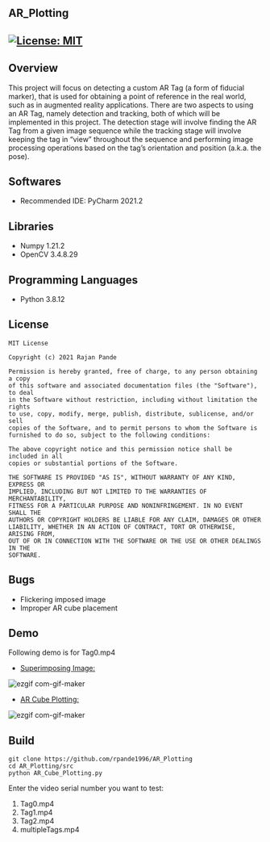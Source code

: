 ## AR_Plotting
[![License: MIT](https://img.shields.io/badge/License-MIT-green.svg)](https://opensource.org/licenses/MIT)
---

## Overview

This project will focus on detecting a custom AR Tag (a form of fiducial marker), that is used for obtaining a point of
reference in the real world, such as in augmented reality applications. There are two aspects to using an AR Tag, namely
detection and tracking, both of which will be implemented in this project. The detection stage will involve finding
the AR Tag from a given image sequence while the tracking stage will involve keeping the tag in “view” throughout the
sequence and performing image processing operations based on the tag’s orientation and position (a.k.a. the pose).

## Softwares

* Recommended IDE: PyCharm 2021.2

## Libraries

* Numpy 1.21.2
* OpenCV 3.4.8.29

## Programming Languages

* Python 3.8.12

## License 

```
MIT License

Copyright (c) 2021 Rajan Pande

Permission is hereby granted, free of charge, to any person obtaining a copy
of this software and associated documentation files (the "Software"), to deal
in the Software without restriction, including without limitation the rights
to use, copy, modify, merge, publish, distribute, sublicense, and/or sell
copies of the Software, and to permit persons to whom the Software is
furnished to do so, subject to the following conditions:

The above copyright notice and this permission notice shall be included in all
copies or substantial portions of the Software.

THE SOFTWARE IS PROVIDED "AS IS", WITHOUT WARRANTY OF ANY KIND, EXPRESS OR
IMPLIED, INCLUDING BUT NOT LIMITED TO THE WARRANTIES OF MERCHANTABILITY,
FITNESS FOR A PARTICULAR PURPOSE AND NONINFRINGEMENT. IN NO EVENT SHALL THE
AUTHORS OR COPYRIGHT HOLDERS BE LIABLE FOR ANY CLAIM, DAMAGES OR OTHER
LIABILITY, WHETHER IN AN ACTION OF CONTRACT, TORT OR OTHERWISE, ARISING FROM,
OUT OF OR IN CONNECTION WITH THE SOFTWARE OR THE USE OR OTHER DEALINGS IN THE 
SOFTWARE.
```
## Bugs

* Flickering imposed image
* Improper AR cube placement

## Demo

Following demo is for Tag0.mp4

- [Superimposing Image:](https://youtu.be/RCyzip66vL8)

![ezgif com-gif-maker](https://github.com/rpande1996/AR_Plotting/blob/main/media/gif/testudo.gif)

- [AR Cube Plotting:](https://youtu.be/v349lcfAsPU)

![ezgif com-gif-maker](https://github.com/rpande1996/AR_Plotting/blob/main/media/gif/cube.gif)

## Build

```
git clone https://github.com/rpande1996/AR_Plotting
cd AR_Plotting/src
python AR_Cube_Plotting.py
```
Enter the video serial number you want to test:
1. Tag0.mp4
2. Tag1.mp4
3. Tag2.mp4
4. multipleTags.mp4